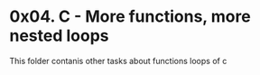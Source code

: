 # 0x04. C - More functions, more nested loops
This folder contanis other tasks about functions loops of c